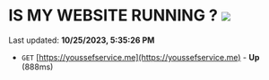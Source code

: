 # IS MY WEBSITE RUNNING ? [![](https://img.shields.io/static/v1?label=Sponsor&message=%E2%9D%A4&logo=GitHub&color=%23fe8e86)](https://github.com/sponsors/<username>)

Last updated: **10/25/2023, 5:35:26 PM**

- `GET` [https://youssefservice.me](https://youssefservice.me) - **Up** (888ms)
